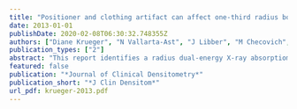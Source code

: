 ```yaml
---
title: "Positioner and clothing artifact can affect one-third radius bone mineral density measurement"
date: 2013-01-01
publishDate: 2020-02-08T06:30:32.748355Z
authors: ["Diane Krueger", "N Vallarta-Ast", "J Libber", "M Checovich", "Ronald Gangnon", "Neil Binkley"]
publication_types: ["2"]
abstract: "This report identifies a radius dual-energy X-ray absorptiometry (DXA) confounder and technical approach to avoid this inaccuracy. Initially, a precision study revealed substantial differences (p<0.001) in radius bone mineral density (BMD) least significant change ranging from 0.038 to 0.073g/cm(2) between 3 technologists that each performed assessments in 30 men and 30 women. Subsequently, visual examination of all 360 forearm DXA images, including bone, soft tissue, neutral, and air point-typing was performed. Errors in automated 'soft tissue' identification were observed; compared with the manufacturer's ideal depiction, suboptimal soft tissue point-typing was present in 30/360 scans (8.3%) involving 27 individuals. These point-typing deviations appeared to result from inclusion of forearm positioner slots at the scan field edges or clothing covering the forearm. Twenty-four individuals had a paired scan appropriately point-typed, thus allowing evaluation of the effect on BMD measurement. In those with incorrect point-typing associated with positioner slots, the mean one-third radius BMD was ∼7% higher. In conclusion, positioner slots at the edges of the distal scan field can lead to automated soft tissue identification inaccuracies and consequent erroneous one-third radius BMD measurement. DXA technologists should avoid slot inclusion in forearm scans and evaluate point-typing as part of routine analysis."
featured: false
publication: "*Journal of Clinical Densitometry*"
publication_short: "*J Clin Densitom*"
url_pdf: krueger-2013.pdf
---
```


